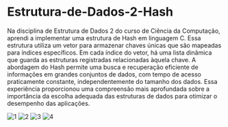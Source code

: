 # Estrutura-de-Dados-2-Hash
Na disciplina de Estrutura de Dados 2 do curso de Ciência da Computação, aprendi a implementar uma estrutura de Hash em linguagem C. Essa estrutura utiliza um vetor para armazenar chaves únicas que são mapeadas para índices específicos. Em cada índice do vetor, há uma lista dinâmica que guarda as estruturas registradas relacionadas àquela chave. A abordagem do Hash permite uma busca e recuperação eficiente de informações em grandes conjuntos de dados, com tempo de acesso praticamente constante, independentemente do tamanho dos dados. Essa experiência proporcionou uma compreensão mais aprofundada sobre a importância da escolha adequada das estruturas de dados para otimizar o desempenho das aplicações.

![1](https://github.com/feliipenevesnow/Estrutura-de-Dados-1/assets/65624371/35e4791d-ed3b-4103-9ac0-ba2b3568097e)
![2](https://github.com/feliipenevesnow/Estrutura-de-Dados-1/assets/65624371/7803ead7-3db0-4375-aa17-a4e917a809b0)
![3](https://github.com/feliipenevesnow/Estrutura-de-Dados-1/assets/65624371/70efb265-9e15-4044-b0fd-1505de08f185)
![4](https://github.com/feliipenevesnow/Estrutura-de-Dados-1/assets/65624371/ac49c841-a99c-4a7a-b674-69fe68283875)

